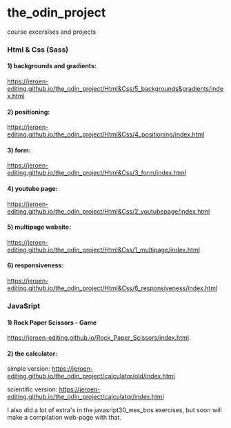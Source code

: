 # the_odin_project
course excersises and projects

### Html & Css (Sass)

#### 1) backgrounds and gradients:
https://jeroen-editing.github.io/the_odin_project/Html&Css/5_backgrounds&gradients/index.html

#### 2) positioning:
https://jeroen-editing.github.io/the_odin_project/Html&Css/4_positioning/index.html

#### 3) form:
https://jeroen-editing.github.io/the_odin_project/Html&Css/3_form/index.html

#### 4) youtube page:
https://jeroen-editing.github.io/the_odin_project/Html&Css/2_youtubepage/index.html

#### 5) multipage website:
https://jeroen-editing.github.io/the_odin_project/Html&Css/1_multipage/index.html

#### 6) responsiveness:
https://jeroen-editing.github.io/the_odin_project/Html&Css/6_responsiveness/index.html



### JavaSript

#### 1) Rock Paper Scissors - Game
https://jeroen-editing.github.io/Rock_Paper_Scissors/index.html.

#### 2) the calculator:
simple version:
https://jeroen-editing.github.io/the_odin_project/calculator/old/index.html

scientific version:
https://jeroen-editing.github.io/the_odin_project/calculator/index.html

I also did a lot of extra's in the javasript30_wes_bos exercises, but soon will make a compilation web-page with that.
